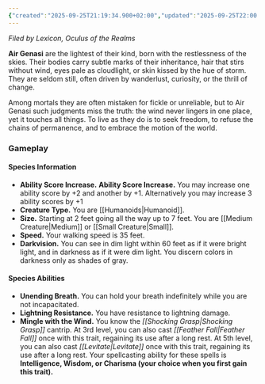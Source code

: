 ```yaml
---
{"created":"2025-09-25T21:19:34.900+02:00","updated":"2025-09-25T22:00:10.000+02:00","cssclasses":null,"tags":null,"dg-publish":true,"permalink":"/02-species-and-cultures/plane-touched/genasi/air-genasi/","dgPassFrontmatter":true}
---
```


_Filed by Lexicon, Oculus of the Realms_

**Air Genasi** are the lightest of their kind, born with the restlessness of the skies. Their bodies carry subtle marks of their inheritance, hair that stirs without wind, eyes pale as cloudlight, or skin kissed by the hue of storm. They are seldom still, often driven by wanderlust, curiosity, or the thrill of change.

Among mortals they are often mistaken for fickle or unreliable, but to Air Genasi such judgments miss the truth: the wind never lingers in one place, yet it touches all things. To live as they do is to seek freedom, to refuse the chains of permanence, and to embrace the motion of the world.

### Gameplay

#### Species Information
- **Ability Score Increase.** **Ability Score Increase.** You may increase one ability score by +2 and another by +1. Alternatively you may increase 3 ability scores by +1
- **Creature Type.** You are [[Humanoids\|Humanoid]].
- **Size.** Starting at 2 feet going all the way up to 7 feet. You are [[Medium Creature\|Medium]] or [[Small Creature\|Small]].
- **Speed.** Your walking speed is 35 feet.
- **Darkvision.** You can see in dim light within 60 feet as if it were bright light, and in darkness as if it were dim light. You discern colors in darkness only as shades of gray.

#### Species Abilities
- **Unending Breath.** You can hold your breath indefinitely while you are not incapacitated.
- **Lightning Resistance.** You have resistance to lightning damage.
- **Mingle with the Wind.** You know the _[[Shocking Grasp\|Shocking Grasp]]_ cantrip. At 3rd level, you can also cast _[[Feather Fall\|Feather Fall]]_ once with this trait, regaining its use after a long rest. At 5th level, you can also cast _[[Levitate\|Levitate]]_ once with this trait, regaining its use after a long rest. Your spellcasting ability for these spells is **Intelligence, Wisdom, or Charisma (your choice when you first gain this trait).**